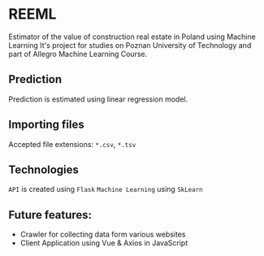 # REEML
Estimator of the value of construction real estate in Poland using Machine Learning
It's project for studies on Poznan University of Technology and part of Allegro Machine Learning Course. 

## Prediction
Prediction is estimated using linear regression model.

## Importing files
Accepted file extensions: `*.csv`, `*.tsv`

## Technologies
`API` is created using `Flask`
`Machine Learning` using `SkLearn`

## Future features:
- Crawler for collecting data form various websites
- Client Application using Vue & Axios in JavaScript
